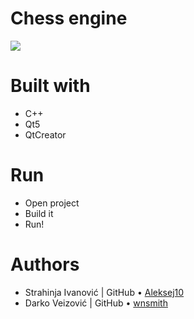 
# Chess engine

 ![](https://66.media.tumblr.com/4e5b0cafc9f1e51dff25beec536ac3e8/tumblr_pl8jk1R6xO1y4q5m3o1_1280.png)
 
# Built with

  - C++
  - Qt5
  - QtCreator

# Run
* Open project
* Build it
* Run!

#  Authors
* Strahinja Ivanović |  GitHub &bull; [Aleksej10](https://github.com/Aleksej10)  
* Darko Veizović |   GitHub &bull; [wnsmith](https://github.com/wnsmith)    
 
 

 
